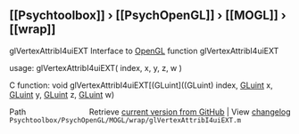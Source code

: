 ## [[Psychtoolbox]] &#8250; [[PsychOpenGL]] &#8250; [[MOGL]] &#8250; [[wrap]]

glVertexAttribI4uiEXT  Interface to [OpenGL](OpenGL) function glVertexAttribI4uiEXT  
  
usage:  glVertexAttribI4uiEXT( index, x, y, z, w )  
  
C function:  void glVertexAttribI4uiEXT[(GLuint]((GLuint) index, [GLuint](GLuint) x, [GLuint](GLuint) y, [GLuint](GLuint) z, [GLuint](GLuint) w)  




<div class="code_header" style="text-align:right;">
  <span style="float:left;">Path&nbsp;&nbsp;</span> <span class="counter">Retrieve <a href=
  "https://raw.github.com/Psychtoolbox-3/Psychtoolbox-3/beta/Psychtoolbox/PsychOpenGL/MOGL/wrap/glVertexAttribI4uiEXT.m">current version from GitHub</a> | View <a href=
  "https://github.com/Psychtoolbox-3/Psychtoolbox-3/commits/beta/Psychtoolbox/PsychOpenGL/MOGL/wrap/glVertexAttribI4uiEXT.m">changelog</a></span>
</div>
<div class="code">
  <code>Psychtoolbox/PsychOpenGL/MOGL/wrap/glVertexAttribI4uiEXT.m</code>
</div>

